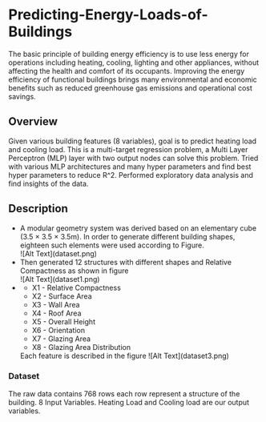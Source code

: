# Predicting-Energy-Loads-of-Buildings
The basic principle of building energy efficiency is to use less energy for operations including heating, cooling, lighting and other appliances, without affecting the health and comfort of its occupants. 
Improving the energy efficiency of functional buildings brings many environmental and economic benefits such as reduced greenhouse gas emissions and operational cost savings.

## Overview
Given various building features (8 variables), goal is to predict heating load and cooling load. This is a multi-target regression problem,
a Multi Layer Perceptron (MLP) layer with two output nodes can solve this problem. 
Tried with various MLP architectures and many hyper parameters and find best hyper parameters to reduce R^2.
Performed exploratory data analysis and find insights of the data.

## Description
<ul>
<li>A modular geometry system was derived based on an elementary cube 
(3.5 × 3.5 × 3.5m). In order to generate different building shapes, eighteen such elements were used according to Figure.</li>
![Alt Text](dataset.png)

<li>Then generated 12 structures with different shapes and Relative Compactness as shown in figure</li>
![Alt Text](dataset1.png)
<li>
<ul>
<li> X1 - Relative Compactness </li>
<li> X2 - Surface Area</li>
<li> X3 - Wall Area  </li>
<li> X4 - Roof Area </li>
<li> X5 - Overall Height </li>
<li> X6 - Orientation </li>
<li> X7 - Glazing Area  </li>
<li> X8 - Glazing Area Distribution </li>
  </li>
</ul>
Each feature is described in the figure
![Alt Text](dataset3.png)

</ul>

### Dataset
The raw data contains 768 rows each row represent a structure of the building. 8 Input Variables. Heating Load and Cooling load are our output variables.



